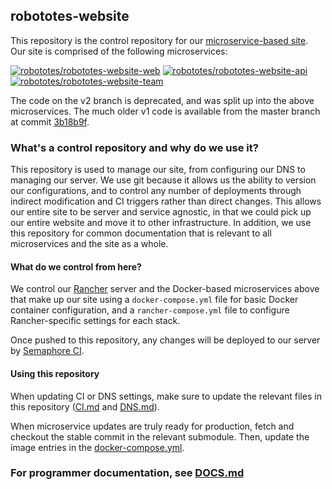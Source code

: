 ## robototes-website

This repository is the control repository for our [microservice-based site](https://www.robototes.com). Our site is comprised of
the following microservices:

[![robototes/robototes-website-web](https://img.shields.io/badge/service-web-green.svg)](https://github.com/robototes/robototes-website-web)
[![robototes/robototes-website-api](https://img.shields.io/badge/service-api-green.svg)](https://github.com/robototes/robototes-website-api)
[![robototes/robototes-website-team](https://img.shields.io/badge/service-team-green.svg)](https://github.com/robototes/robototes-website-team)

The code on the v2 branch is deprecated, and was split up into the above microservices. The much older v1 code is available from
the master branch at commit [3b18b9f](https://github.com/robototes/robototes-website/tree/3b18b9f).

### What's a control repository and why do we use it?

This repository is used to manage our site, from configuring our DNS to managing our server. We use git because it allows us the
ability to version our configurations, and to control any number of deployments through indirect modification and CI triggers
rather than direct changes. This allows our entire site to be server and service agnostic, in that we could pick up our entire
website and move it to other infrastructure. In addition, we use this repository for common documentation that is relevant to all
microservices and the site as a whole.

#### What do we control from here?

We control our [Rancher](https://rancher.com) server and the Docker-based microservices above that make up our site using a
`docker-compose.yml` file for basic Docker container configuration, and a `rancher-compose.yml` file to configure Rancher-specific
settings for each stack.


Once pushed to this repository, any changes will be deployed to our server by
[Semaphore CI](https://semaphoreci.com/robototes).

#### Using this repository

When updating CI or DNS settings, make sure to update the relevant files in this repository
([CI.md](https://github.com/robototes/robototes-website/blob/master/CI.md) and
[DNS.md](https://github.com/robototes/robototes-website/blob/master/DNS.md)).

When microservice updates are truly ready for production, fetch and checkout the stable commit in the relevant submodule. Then,
update the image entries in the [docker-compose.yml](https://github.com/robototes/robototes-website/blob/master/docker-compose.yml).

### For programmer documentation, see [DOCS.md](https://github.com/robototes/robototes-website/blob/master/DOCS.md)
